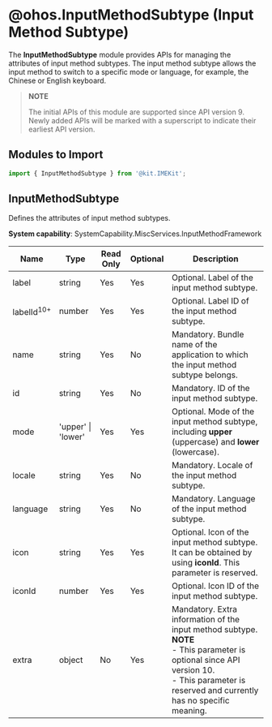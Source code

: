# @ohos.InputMethodSubtype (Input Method Subtype)
<!--Kit: IME Kit-->
<!--Subsystem: MiscServices-->
<!--Owner: @illybyy-->
<!--SE: @andeszhang-->
<!--TSE: @murphy1984-->

The **InputMethodSubtype** module provides APIs for managing the attributes of input method subtypes. The input method subtype allows the input method to switch to a specific mode or language, for example, the Chinese or English keyboard.

> **NOTE**
>
>The initial APIs of this module are supported since API version 9. Newly added APIs will be marked with a superscript to indicate their earliest API version.

## Modules to Import

```ts
import { InputMethodSubtype } from '@kit.IMEKit';
```

## InputMethodSubtype

Defines the attributes of input method subtypes.

**System capability**: SystemCapability.MiscServices.InputMethodFramework

| Name| Type| Read Only| Optional| Description|
| -------- | -------- | -------- | -------- | -------- |
| label | string | Yes| Yes| Optional. Label of the input method subtype.|
| labelId<sup>10+</sup> | number | Yes| Yes| Optional. Label ID of the input method subtype.|
| name | string | Yes| No| Mandatory. Bundle name of the application to which the input method subtype belongs.|
| id | string | Yes| No| Mandatory. ID of the input method subtype.|
| mode | 'upper' \| 'lower' | Yes| Yes| Optional. Mode of the input method subtype, including **upper** (uppercase) and **lower** (lowercase).|
| locale | string | Yes| No| Mandatory. Locale of the input method subtype.|
| language | string | Yes| No| Mandatory. Language of the input method subtype.|
| icon | string | Yes| Yes| Optional. Icon of the input method subtype. It can be obtained by using **iconId**. This parameter is reserved.|
| iconId | number | Yes| Yes| Optional. Icon ID of the input method subtype.|
| extra | object | No| Yes| Mandatory. Extra information of the input method subtype.<br>**NOTE**<br>- This parameter is optional since API version 10.<br>- This parameter is reserved and currently has no specific meaning.|
